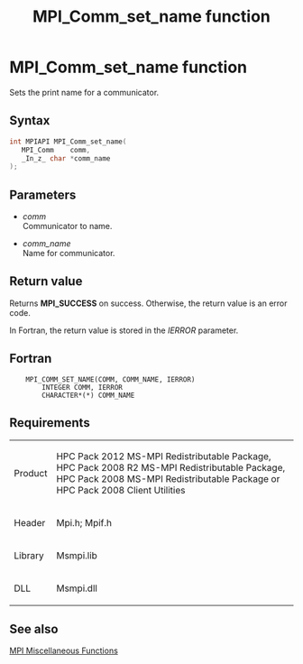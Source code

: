 ﻿---
title: MPI_Comm_set_name function
TOCTitle: MPI_Comm_set_name function
ms:assetid: 514ae37f-893b-46ed-9cf5-a2308b7a93cf
ms:mtpsurl: https://msdn.microsoft.com/en-us/library/Dn473282(v=VS.85)
ms:contentKeyID: 59360828
ms.date: 03/28/2018
mtps_version: v=VS.85
f1_keywords:
- MPI_COMM_SET_NAME
- mpif/MPI_Comm_set_name
- mpi/MPI_COMM_SET_NAME
dev_langs:
- C++
- C
---

# MPI\_Comm\_set\_name function

Sets the print name for a communicator.

## Syntax

``` c++
int MPIAPI MPI_Comm_set_name(
   MPI_Comm    comm,
   _In_z_ char *comm_name
);
```

## Parameters

  - *comm*  
    Communicator to name.

  - *comm\_name*  
    Name for communicator.

## Return value

Returns **MPI\_SUCCESS** on success. Otherwise, the return value is an error code.

In Fortran, the return value is stored in the *IERROR* parameter.

## Fortran

``` FORTRAN
    MPI_COMM_SET_NAME(COMM, COMM_NAME, IERROR)
        INTEGER COMM, IERROR
        CHARACTER*(*) COMM_NAME
```

## Requirements

<table>
<colgroup>
<col/>
<col/>
</colgroup>
<tbody>
<tr class="odd">
<td><p>Product</p></td>
<td><p>HPC Pack 2012 MS-MPI Redistributable Package, HPC Pack 2008 R2 MS-MPI Redistributable Package, HPC Pack 2008 MS-MPI Redistributable Package or HPC Pack 2008 Client Utilities</p></td>
</tr>
<tr class="even">
<td><p>Header</p></td>
<td>Mpi.h;
Mpif.h</td>
</tr>
<tr class="odd">
<td><p>Library</p></td>
<td>Msmpi.lib</td>
</tr>
<tr class="even">
<td><p>DLL</p></td>
<td>Msmpi.dll</td>
</tr>
</tbody>
</table>


## See also

[MPI Miscellaneous Functions](mpi-miscellaneous-functions.md)

